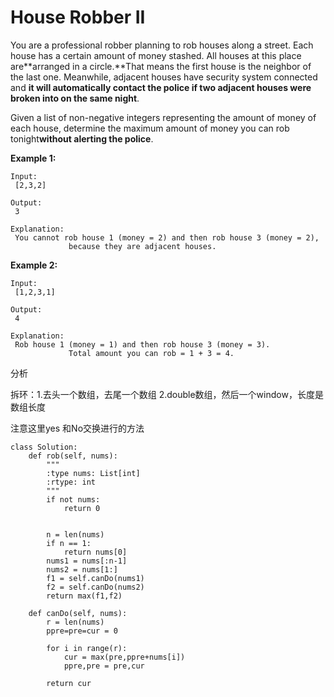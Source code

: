 # House Robber II

You are a professional robber planning to rob houses along a street. Each house has a certain amount of money stashed. All houses at this place are**arranged in a circle.**That means the first house is the neighbor of the last one. Meanwhile, adjacent houses have security system connected and **it will automatically contact the police if two adjacent houses were broken into on the same night**.

Given a list of non-negative integers representing the amount of money of each house, determine the maximum amount of money you can rob tonight**without alerting the police**.

**Example 1:**

```text
Input:
 [2,3,2]

Output:
 3

Explanation:
 You cannot rob house 1 (money = 2) and then rob house 3 (money = 2),
             because they are adjacent houses.
```

**Example 2:**

```text
Input:
 [1,2,3,1]

Output:
 4

Explanation:
 Rob house 1 (money = 1) and then rob house 3 (money = 3).
             Total amount you can rob = 1 + 3 = 4.
```

分析

拆环：1.去头一个数组，去尾一个数组 2.double数组，然后一个window，长度是数组长度

注意这里yes 和No交换进行的方法

```text
class Solution:
    def rob(self, nums):
        """
        :type nums: List[int]
        :rtype: int
        """
        if not nums:
            return 0


        n = len(nums)
        if n == 1:
            return nums[0]
        nums1 = nums[:n-1]
        nums2 = nums[1:]
        f1 = self.canDo(nums1)
        f2 = self.canDo(nums2)
        return max(f1,f2)

    def canDo(self, nums):        
        r = len(nums)
        ppre=pre=cur = 0

        for i in range(r):
            cur = max(pre,ppre+nums[i])
            ppre,pre = pre,cur

        return cur
```

